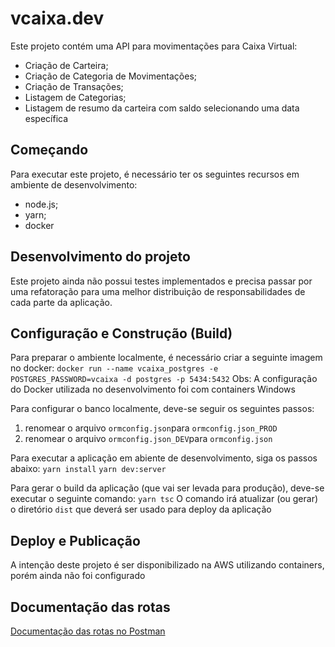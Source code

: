 # vcaixa.dev
Este projeto contém uma API para movimentações para Caixa Virtual:
* Criação de Carteira;
* Criação de Categoria de Movimentações;
* Criação de Transações;
* Listagem de Categorias;
* Listagem de resumo da carteira com saldo selecionando uma data específica

## Começando
Para executar este projeto, é necessário ter os seguintes recursos em ambiente de desenvolvimento:
* node.js;
* yarn;
* docker

## Desenvolvimento do projeto
Este projeto ainda não possui testes implementados e precisa passar por uma refatoração para uma melhor distribuição de responsabilidades de cada parte da aplicação.

## Configuração e Construção (Build)
Para preparar o ambiente localmente, é necessário criar a seguinte imagem no docker:
`docker run --name vcaixa_postgres -e POSTGRES_PASSWORD=vcaixa -d postgres -p 5434:5432`
Obs: A configuração do Docker utilizada no desenvolvimento foi com containers Windows

Para configurar o banco localmente, deve-se seguir os seguintes passos:
1. renomear o arquivo `ormconfig.json`para `ormconfig.json_PROD`
2. renomear o arquivo `ormconfig.json_DEV`para `ormconfig.json`

Para executar a aplicação em abiente de desenvolvimento, siga os passos abaixo:
`yarn install`
`yarn dev:server`

Para gerar o build da aplicação (que vai ser levada para produção), deve-se executar o seguinte comando:
`yarn tsc`
O comando irá atualizar (ou gerar) o diretório `dist` que deverá ser usado para deploy da aplicação

## Deploy e Publicação
A intenção deste projeto é ser disponibilizado na AWS utilizando containers, porém ainda não foi configurado

## Documentação das rotas
[Documentação das rotas no Postman](https://documenter.getpostman.com/view/4074073/T1LVA4Mu)
